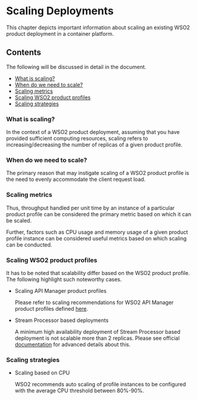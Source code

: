 # Scaling Deployments

This chapter depicts important information about scaling an existing WSO2 product deployment in a container platform.

## Contents

The following will be discussed in detail in the document.

* [What is scaling?](#what-is-scaling?)
* [When do we need to scale?](#when-do-we-need-to-scale?)
* [Scaling metrics](#scaling-metrics)
* [Scaling WSO2 product profiles](#scaling-wso2-product-profiles)
* [Scaling strategies](#scaling-strategies)

### What is scaling?

In the context of a WSO2 product deployment, assuming that you have provided sufficient computing resources,
scaling refers to increasing/decreasing the number of replicas of a given product profile.

### When do we need to scale?

The primary reason that may instigate scaling of a WSO2 product profile is the need to evenly accommodate the
client request load.

### Scaling metrics

Thus, throughput handled per unit time by an instance of a particular product profile can be considered the primary metric
based on which it can be scaled.

Further, factors such as CPU usage and memory usage of a given product profile instance can be considered useful metrics
based on which scaling can be conducted.

### Scaling WSO2 product profiles

It has to be noted that scalability differ based on the WSO2 product profile. The following highlight such noteworthy cases.

* Scaling API Manager product profiles

  Please refer to scaling recommendations for WSO2 API Manager product profiles defined
  [here](https://apim.docs.wso2.com/en/latest/learn/api-gateway/scaling-the-gateway/).

* Stream Processor based deployments

  A minimum high availability deployment of Stream Processor based deployment is not scalable more than 2 replicas.
  Please see official [documentation](https://docs.wso2.com/display/SP440/Minimum+High+Availability+Deployment)
  for advanced details about this.
  
### Scaling strategies

* Scaling based on CPU

  WSO2 recommends auto scaling of profile instances to be configured with the average CPU threshold between 80%-90%.
